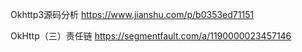 Okhttp3源码分析
https://www.jianshu.com/p/b0353ed71151

OkHttp（三）责任链
https://segmentfault.com/a/1190000023457146

